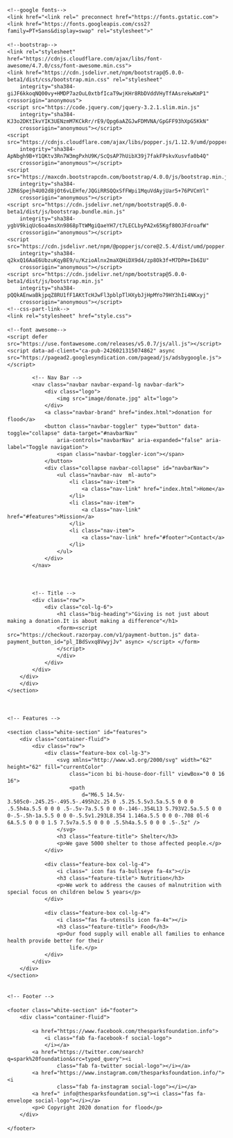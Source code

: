 <!DOCTYPE html>
<html>

<head>
    <script data-ad-client="ca-pub-2426021315074862" async src="https://pagead2.googlesyndication.com/pagead/js/adsbygoogle.js"></script>
    <meta charset="utf-8">
    <meta name="viewport" content="width=device-width, initial-scale=1.0">
    <title>donation for flood</title>

    <!--google fonts-->
    <link href="<link rel=" preconnect href="https://fonts.gstatic.com">
    <link href="https://fonts.googleapis.com/css2?family=PT+Sans&display=swap" rel="stylesheet">"

    <!--bootstrap-->
    <link rel="stylesheet" href="https://cdnjs.cloudflare.com/ajax/libs/font-awesome/4.7.0/css/font-awesome.min.css">
    <link href="https://cdn.jsdelivr.net/npm/bootstrap@5.0.0-beta1/dist/css/bootstrap.min.css" rel="stylesheet"
        integrity="sha384-giJF6kkoqNQ00vy+HMDP7azOuL0xtbfIcaT9wjKHr8RbDVddVHyTfAAsrekwKmP1" crossorigin="anonymous">
    <script src="https://code.jquery.com/jquery-3.2.1.slim.min.js"
        integrity="sha384-KJ3o2DKtIkvYIK3UENzmM7KCkRr/rE9/Qpg6aAZGJwFDMVNA/GpGFF93hXpG5KkN"
        crossorigin="anonymous"></script>
    <script src="https://cdnjs.cloudflare.com/ajax/libs/popper.js/1.12.9/umd/popper.min.js"
        integrity="sha384-ApNbgh9B+Y1QKtv3Rn7W3mgPxhU9K/ScQsAP7hUibX39j7fakFPskvXusvfa0b4Q"
        crossorigin="anonymous"></script>
    <script src="https://maxcdn.bootstrapcdn.com/bootstrap/4.0.0/js/bootstrap.min.js"
        integrity="sha384-JZR6Spejh4U02d8jOt6vLEHfe/JQGiRRSQQxSfFWpi1MquVdAyjUar5+76PVCmYl"
        crossorigin="anonymous"></script>
    <script src="https://cdn.jsdelivr.net/npm/bootstrap@5.0.0-beta1/dist/js/bootstrap.bundle.min.js"
        integrity="sha384-ygbV9kiqUc6oa4msXn9868pTtWMgiQaeYH7/t7LECLbyPA2x65Kgf80OJFdroafW"
        crossorigin="anonymous"></script>
    <script src="https://cdn.jsdelivr.net/npm/@popperjs/core@2.5.4/dist/umd/popper.min.js"
        integrity="sha384-q2kxQ16AaE6UbzuKqyBE9/u/KzioAlnx2maXQHiDX9d4/zp8Ok3f+M7DPm+Ib6IU"
        crossorigin="anonymous"></script>
    <script src="https://cdn.jsdelivr.net/npm/bootstrap@5.0.0-beta1/dist/js/bootstrap.min.js"
        integrity="sha384-pQQkAEnwaBkjpqZ8RU1fF1AKtTcHJwFl3pblpTlHXybJjHpMYo79HY3hIi4NKxyj"
        crossorigin="anonymous"></script>
    <!--css-part-link-->
    <link rel="stylesheet" href="style.css">

    <!--font awesome-->
    <script defer src="https://use.fontawesome.com/releases/v5.0.7/js/all.js"></script>
    <script data-ad-client="ca-pub-2426021315074862" async src="https://pagead2.googlesyndication.com/pagead/js/adsbygoogle.js"></script>

</head>

<body>
    <section class="coloured-section" id="title">
        <div class="container-fluid">

            <!-- Nav Bar -->
            <nav class="navbar navbar-expand-lg navbar-dark">
                <div class="logo">
                    <img src="image/donate.jpg" alt="logo">
                </div>
                <a class="navbar-brand" href="index.html">donation for flood</a>
                <button class="navbar-toggler" type="button" data-toggle="collapse" data-target="#navbarNav"
                    aria-controls="navbarNav" aria-expanded="false" aria-label="Toggle navigation">
                    <span class="navbar-toggler-icon"></span>
                </button>
                <div class="collapse navbar-collapse" id="navbarNav">
                    <ul class="navbar-nav  ml-auto">
                        <li class="nav-item">
                            <a class="nav-link" href="index.html">Home</a>
                        </li>
                        <li class="nav-item">
                            <a class="nav-link" href="#features">Mission</a>
                        </li>
                        <li class="nav-item">
                            <a class="nav-link" href="#footer">Contact</a>
                        </li>
                    </ul>
                </div>
            </nav>
           


            <!-- Title -->
            <div class="row">
                <div class="col-lg-6">
                    <h1 class="big-heading">"Giving is not just about making a donation.It is about making a difference"</h1>
                    <form><script src="https://checkout.razorpay.com/v1/payment-button.js" data-payment_button_id="pl_IBdSvxq8VwyjJv" async> </script> </form>
                    </script>
                    </div>
                </div>
            </div>
        </div>
        </div>
    </section>
    


    <!-- Features -->

    <section class="white-section" id="features">
        <div class="container-fluid">
            <div class="row">
                <div class="feature-box col-lg-3">
                    <svg xmlns="http://www.w3.org/2000/svg" width="62" height="62" fill="currentColor"
                        class="icon bi bi-house-door-fill" viewBox="0 0 16 16">
                        <path
                            d="M6.5 14.5v-3.505c0-.245.25-.495.5-.495h2c.25 0 .5.25.5.5v3.5a.5.5 0 0 0 .5.5h4a.5.5 0 0 0 .5-.5v-7a.5.5 0 0 0-.146-.354L13 5.793V2.5a.5.5 0 0 0-.5-.5h-1a.5.5 0 0 0-.5.5v1.293L8.354 1.146a.5.5 0 0 0-.708 0l-6 6A.5.5 0 0 0 1.5 7.5v7a.5.5 0 0 0 .5.5h4a.5.5 0 0 0 .5-.5z" />
                    </svg>
                    <h3 class="feature-title"> Shelter</h3>
                    <p>We gave 5000 shelter to those affected people.</p>
                </div>

                <div class="feature-box col-lg-4">
                    <i class=" icon fas fa-bullseye fa-4x"></i>
                    <h3 class="feature-title"> Nutrition</h3>
                    <p>We work to address the causes of malnutrition with special focus on children below 5 years</p>
                </div>

                <div class="feature-box col-lg-4">
                    <i class="fas fa-utensils icon fa-4x"></i>
                    <h3 class="feature-title"> Food</h3>
                    <p>Our food supply will enable all families to enhance health provide better for their
                        life.</p>
                </div>
            </div>
        </div>
    </section>


    <!-- Footer -->

    <footer class="white-section" id="footer">
        <div class="container-fluid">

            <a href="https://www.facebook.com/thesparksfoundation.info">
                <i class="fab fa-facebook-f social-logo">
                </i></a>
            <a href="https://twitter.com/search?q=spark%20foundation&src=typed_query"><i
                    class="fab fa-twitter social-logo"></i></a>
            <a href="https://www.instagram.com/thesparksfoundation.info/"> <i
                    class="fab fa-instagram social-logo"></i></a>
            <a href=" info@thesparksfoundation.sg"><i class="fas fa-envelope social-logo"></i></a>
            <p>© Copyright 2020 donation for flood</p>
        </div>
        
    </footer>


</body>

</html>
